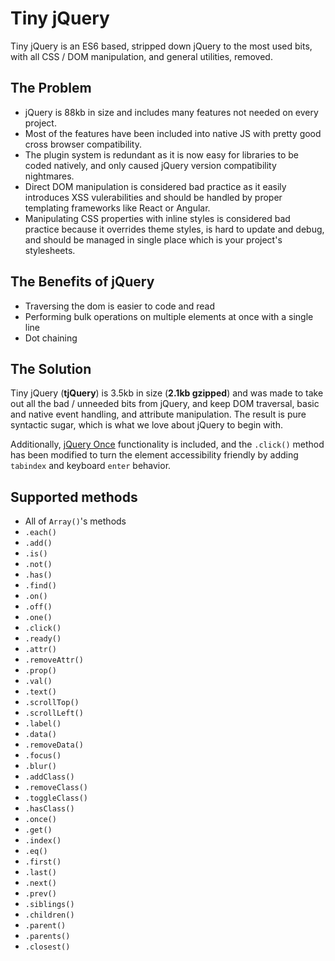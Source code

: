 # Tiny jQuery
Tiny jQuery is an ES6 based, stripped down jQuery to the most used bits, with all CSS / DOM manipulation, and general utilities, removed.

## The Problem
- jQuery is 88kb in size and includes many features not needed on every project.
- Most of the features have been included into native JS with pretty good cross browser compatibility.
- The plugin system is redundant as it is now easy for libraries to be coded natively, and only caused jQuery version compatibility nightmares.
- Direct DOM manipulation is considered bad practice as it easily introduces XSS vulerabilities and should be handled by proper templating frameworks like React or Angular.
- Manipulating CSS properties with inline styles is considered bad practice because it overrides theme styles, is hard to update and debug, and should be managed in single place which is your project's stylesheets.

## The Benefits of jQuery
- Traversing the dom is easier to code and read
- Performing bulk operations on multiple elements at once with a single line
- Dot chaining

## The Solution
Tiny jQuery (**tjQuery**) is 3.5kb in size (**2.1kb gzipped**) and was made to take out all the bad / unneeded bits from jQuery, and keep DOM traversal, basic and native event handling, and attribute manipulation. The result is pure syntactic sugar, which is what we love about jQuery to begin with.

Additionally, [jQuery Once](https://github.com/RobLoach/jquery-once) functionality is included, and the `.click()` method has been modified to turn the element accessibility friendly by adding `tabindex` and keyboard `enter` behavior.

## Supported methods
- All of `Array()`'s methods
- `.each()`
- `.add()`
- `.is()`
- `.not()`
- `.has()`
- `.find()`
- `.on()`
- `.off()`
- `.one()`
- `.click()`
- `.ready()`
- `.attr()`
- `.removeAttr()`
- `.prop()`
- `.val()`
- `.text()`
- `.scrollTop()`
- `.scrollLeft()`
- `.label()`
- `.data()`
- `.removeData()`
- `.focus()`
- `.blur()`
- `.addClass()`
- `.removeClass()`
- `.toggleClass()`
- `.hasClass()`
- `.once()`
- `.get()`
- `.index()`
- `.eq()`
- `.first()`
- `.last()`
- `.next()`
- `.prev()`
- `.siblings()`
- `.children()`
- `.parent()`
- `.parents()`
- `.closest()`
